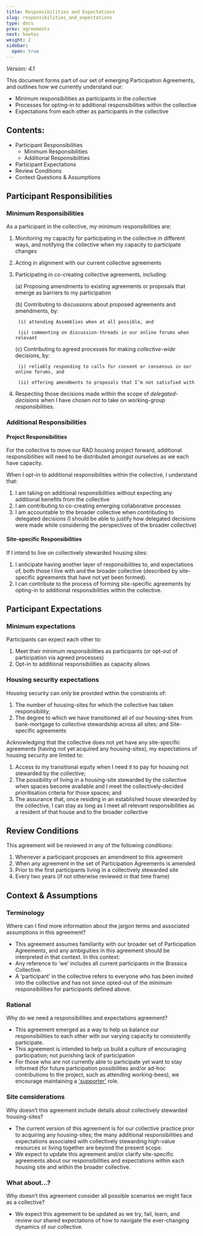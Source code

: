 ```yaml
---
title: Responsibilities and Expectations
slug: responsibilities_and_expectations
type: docs
prev: agreements
next: howtos
weight: 2
sidebar:
  open: true
---
```


*Version: 4.1*

This document forms part of our set of emerging Participation Agreements, and outlines how we currently understand our:
* Minimum responsibilities as participants in the collective 
* Processes for opting-in to additional responsibilities within the collective 
* Expectations from each other as participants in the collective

## Contents: 
* Participant Responsibilities
    * Minimum Responsibilities
    * Additional Responsibilities
* Participant Expectations
* Review Conditions
* Context Questions & Assumptions

## Participant Responsibilities
### Minimum Responsibilities
As a participant in the collective, my minimum responsibilities are:
1. Monitoring my capacity for participating in the collective in different ways, and notifying the collective when my capacity to participate changes
2. Acting in alignment with our current collective agreements   
3. Participating in co-creating collective agreements, including: 

   (a) Proposing amendments to existing agreements or proposals that emerge as barriers to my participation

   (b) Contributing to discussions about proposed agreements and amendments, by:

        (i) attending Assemblies when at all possible, and 

        (ii) commenting on discussion-threads in our online forums when relevant

    (c) Contributing to agreed processes for making *collective-wide* decisions, by: 

        (i) reliably responding to calls for consent or consensus in our online forums, and

        (ii) offering amendments to proposals that I’m not satisfied with

4. Respecting those decisions made within the scope of *delegated-decisions* when I have chosen *not* to take on working-group responsibilities. 

### Additional Responsibilities

#### Project Responsibilities 
For the collective to move our RAD housing project forward, additional responsibilities will need to be distributed amongst ourselves as we each have capacity. 

When I opt-in to additional responsibilities within the collective, I understand that: 
1. I am taking on additional responsibilities without expecting any additional benefits from the collective 
2. I am contributing to co-creating emerging collaborative processes
3. I am accountable to the broader collective when contributing to delegated decisions (I should be able to justify how delegated decisions were made while considering the perspectives of the broader collective)

#### Site-specific Responsibilities
If I intend to live on collectively stewarded housing sites: 
1. I anticipate having another layer of responsibilities to, and expectations of, both those I live with and the broader collective (described by site-specific agreements that have not yet been formed). 
2. I can contribute to the process of forming site-specific agreements by opting-in to additional responsibilities within the collective. 


## Participant Expectations

### Minimum expectations
Participants can expect each other to: 
1. Meet their minimum responsibilities as participants (or opt-out of participation via agreed processes) 
2. Opt-in to additional responsibilities as capacity allows 

### Housing security expectations
Housing security can only be provided within the constraints of: 
1. The number of housing-sites for which the collective has taken responsibility; 
2. The degree to which we have transitioned all of our housing-sites from bank-mortgage to collective stewardship across all sites; and 
Site-specific agreements 

Acknowledging that the collective does not yet have any site-specific agreements (having not yet acquired any housing-sites), my expectations of housing security are limited to:
1. Access to my transitional equity when I need it to pay for housing not stewarded by the collective;
2. The possibility of living in a housing-site stewarded by the collective when spaces become available and I meet the collectively-decided prioritisation criteria for those spaces; and 
3. The assurance that, once residing in an established house stewarded by the collective, I can stay as long as I meet all relevant responsibilities as a resident of that house and to the broader collective 

## Review Conditions
This agreement will be reviewed in any of the following conditions: 
1. Whenever a participant proposes an amendment to this agreement
2. When any agreement in the set of Participation Agreements is amended
3. Prior to the first participants living in a collectively stewarded site
4. Every two years (if not otherwise reviewed in that time frame)


## Context & Assumptions

### Terminology
Where can I find more information about the jargon terms and associated assumptions in this agreement? 
* This agreement assumes familiarity with our broader set of Participation Agreements, and any ambiguities in this agreement should be interpreted in that context. In this context: 
* Any reference to ‘we’ includes all current participants in the Brassica Collective.  
* A ‘participant’ in the collective refers to everyone who has been invited into the collective and has not since opted-out of the minimum responsibilities for participants defined above.

### Rational
Why do we need a responsibilities and expectations agreement?
* This agreement emerged as a way to help us balance our responsibilities to each other with our varying capacity to consistently participate. 
* This agreement is intended to help us build a culture of encouraging participation; not punishing lack of participation
* For those who are not currently able to participate yet want to stay informed (for future participation possibilities and/or ad-hoc contributions to the project, such as attending working-bees), we encourage maintaining a ['supporter'](supporters/) role.  

### Site considerations
Why doesn’t this agreement include details about collectively stewarded housing-sites?
* The current version of this agreement is for our collective practice prior to acquiring any housing-sites; the many additional responsibilities and expectations associated with collectively stewarding high-value resources or living together are beyond the present scope. 
* We expect to update this agreement and/or clarify site-specific agreements about our responsibilities and expectations within each housing site and within the broader collective. 

### What about...?
Why doesn’t this agreement consider all possible scenarios we might face as a collective? 
* We expect this agreement to be updated as we try, fail, learn, and review our shared expectations of how to navigate the ever-changing dynamics of our collective. 
